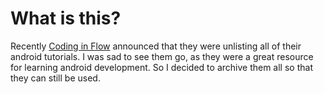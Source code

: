 # What is this?

Recently [Coding in Flow](https://www.youtube.com/@codinginflow) announced that they were unlisting all of their android tutorials. I was sad to see them go, as they were a great resource for learning android development. So I decided to archive them all so that they can still be used.